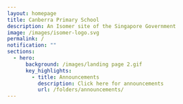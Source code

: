 ```yaml
---
layout: homepage
title: Canberra Primary School
description: An Isomer site of the Singapore Government
image: /images/isomer-logo.svg
permalink: /
notification: ""
sections:
  - hero:
      background: /images/landing page 2.gif
      key_highlights:
        - title: Announcements
          description: Click here for announcements
          url: /folders/announcements/
---
```

